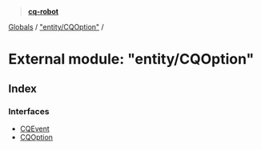 > **[cq-robot](../README.md)**

[Globals](../globals.md) / ["entity/CQOption"](_entity_cqoption_.md) /

# External module: "entity/CQOption"

## Index

### Interfaces

* [CQEvent](../interfaces/_entity_cqoption_.cqevent.md)
* [CQOption](../interfaces/_entity_cqoption_.cqoption.md)